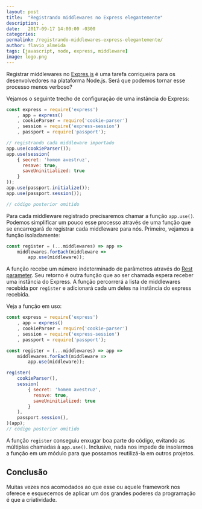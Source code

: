 ```yaml
---
layout: post
title:  "Registrando middlewares no Express elegantemente"
description: .
date:   2017-09-17 14:00:00 -0300
categories:
permalink: /registrando-middlewares-express-elegantemente/
author: flavio_almeida
tags: [javascript, node, express, middleware]
image: logo.png
---
```

Registrar middlewares no <a href="http://expressjs.com/" target="_blank">Expres.js</a> é uma tarefa corriqueira para os desenvolvedores na plataforma Node.js. Será que podemos tornar esse processo menos verboso?

Vejamos o seguinte trecho de configuração de uma instância do Express:

```javascript
const express = require('express')
    , app = express()
    , cookieParser = require('cookie-parser')
    , session = require('express-session')
    , passport = require('passport');

// registrando cada middleware importado
app.use(cookieParser());
app.use(session(
	{ secret: 'homem avestruz', 
	  resave: true, 
	  saveUninitialized: true 
	}
));
app.use(passport.initialize());
app.use(passport.session());

// código posterior omitido
```

Para cada middleware registrado precisaremos chamar a função `app.use()`. Podemos simplificar um pouco esse processo através de uma função que se encarregará de registrar cada middleware para nós. Primeiro, vejamos a função isoladamente:

```javascript
const register = (...middlewares) => app => 
    middlewares.forEach(middleware =>
        app.use(middleware));
```
A função recebe um número indeterminado de parâmetros através do <a href="https://developer.mozilla.org/pt-BR/docs/Web/JavaScript/Reference/Functions/rest_parameters" target="_blank">Rest parameter</a>. Seu retorno é outra função que ao ser chamada espera receber uma instância do Express. A função percorrerá a lista de middlewares recebida por `register` e adicionará cada um deles na instância do express recebida. 

Veja a função em uso:

```javascript
const express = require('express')
    , app = express()
    , cookieParser = require('cookie-parser')
    , session = require('express-session')
    , passport = require('passport');

const register = (...middlewares) => app => 
    middlewares.forEach(middleware =>
        app.use(middleware));

register(
    cookieParser(),
    session(
        { secret: 'homem avestruz', 
          resave: true, 
          saveUninitialized: true 
        }
    ),
    passport.session(),
)(app);
// código posterior omitido
```

A função `register` conseguiu enxugar boa parte do código, evitando as múltiplas chamadas à `app.use()`. Inclusive, nada nos impede de insolarmos a função em um módulo para que possamos reutilizá-la em outros projetos.

## Conclusão

Muitas vezes nos acomodados ao que esse ou aquele framework nos oferece e esquecemos de aplicar um dos grandes poderes da programação é que a criatividade.